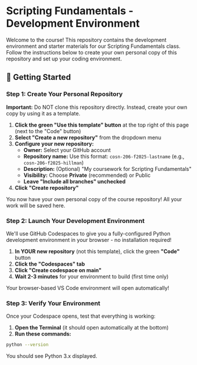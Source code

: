 # Scripting Fundamentals - Development Environment

Welcome to the course! This repository contains the development environment and starter materials for our Scripting Fundamentals class. Follow the instructions below to create your own personal copy of this repository and set up your coding environment.

## 🚀 Getting Started

### Step 1: Create Your Personal Repository

**Important:** Do NOT clone this repository directly. Instead, create your own copy by using it as a template.

1. **Click the green "Use this template" button** at the top right of this page (next to the "Code" button)
2. **Select "Create a new repository"** from the dropdown menu
3. **Configure your new repository:**
   - **Owner:** Select your GitHub account
   - **Repository name:** Use this format: `cosn-206-f2025-lastname` (e.g., `cosn-206-f2025-hillman`)
   - **Description:** (Optional) "My coursework for Scripting Fundamentals"
   - **Visibility:** Choose **Private** (recommended) or Public
   - **Leave "Include all branches" unchecked**
4. **Click "Create repository"**

You now have your own personal copy of the course repository! All your work will be saved here.

### Step 2: Launch Your Development Environment

We'll use GitHub Codespaces to give you a fully-configured Python development environment in your browser - no installation required!

1. **In YOUR new repository** (not this template), click the green **"Code"** button
2. **Click the "Codespaces" tab**
3. **Click "Create codespace on main"**
4. **Wait 2-3 minutes** for your environment to build (first time only)

Your browser-based VS Code environment will open automatically!

### Step 3: Verify Your Environment

Once your Codespace opens, test that everything is working:

1. **Open the Terminal** (it should open automatically at the bottom)
2. **Run these commands:**

```bash
python --version
```

You should see Python 3.x displayed.
